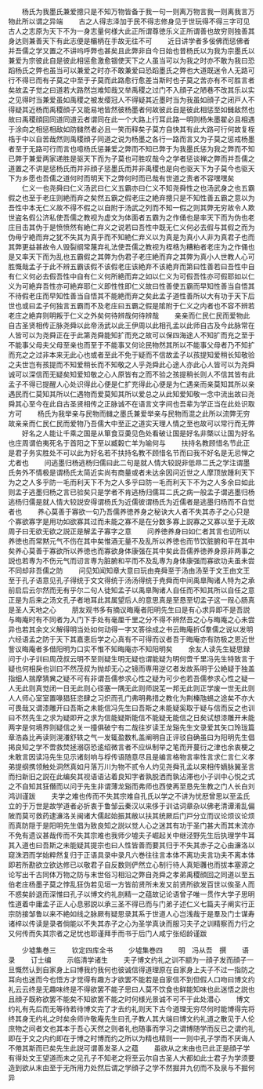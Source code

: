 <!-- { "loadSidebar": true } -->
　　杨氏为我墨氏兼爱摠只是不知万物皆备于我一句一则离万物言我一则离我言万物此所以谓之异端
　　古之人得志泽加于民不得志修身见于世玩得不得三字可见古人之志原为天下不为一身志量何様大此正所谓尊徳乐义正所谓善也故穷则独善其身达则兼善天下有此志便是欛柄在手故无往不可
　　近日讲学者多佞佛而惩佛者并吾儒之学又置之不讲呜呼弊也甚矣且此弊非自今日始也昔杨氏以为我为宗墨氏以兼爱为宗彼此自是彼此相惩愈激愈锢使天下之人虽当可以为我之时亦不敢为我曰恐蹈杨氏之弊也虽当可以兼爱之时亦不敢兼爱曰恐蹈墨氏之弊也大道既迷令人无路可行不得已而有子莫之中至于子莫而此路愈行愈差当斯时也子莫之苦亦有不可胜言者矣故孟子觉之曰道若大路然岂难知哉又举禹稷之过门不入顔子之陋巷不改其乐以实之见得时当兼爱虽如禹稷之被发缨冠人不得疑其近墨时当为我虽如顔子之闭戸人不得疑其近杨而禹稷顔子又能易地皆然彼杨墨者何故彼此自是彼此相惩至如雠敌然也故曰禹稷顔回同道同道云者谓同在此一个大路上行耳此路一明则杨朱墨翟必且相遇于涂向之相惩相敌如防雠然者必且一笑而释矣子莫方自快其有此大路可行何故复桎梏于中以自苦哉然则禹稷顔子同道之说为杨墨之各行一路而言又为子莫之惩戒杨墨者至于无路可行而言也噫杨氏惩兼爱之弊而不知已弊于为我墨氏惩为我之弊而不知已弊于兼爱两家递胜是驱天下而为子莫也可胜叹哉今之学者惩谈禅之弊而并吾儒之道置之不讲是惩杨氏而并非顔子惩墨氏而并非禹稷也是向也驱天下为子莫今也驱天下为乡愿也吾儒之道何时而明天下之弊何时而已哉有世道之责者不容嘿嘿矣
　　仁义一也尧舜曰仁义汤武曰仁义五霸亦曰仁义不知尧舜性之也汤武身之也五霸假之也至于老庄则絶而弃之矣然五霸之假老庄之絶弃摠只是不知性善五霸之意以为吾性中本无仁义故不得不假之以自附于汤武之列而不知一假之则其弊无穷故令人欺世盗名假公济私使吾儒之教视为虚文为体面者五霸为之作俑也是率天下而为伪也老庄目击其伪于是愤愤然有絶仁弃义之说若曰吾性中既无仁义何必去假与其假之而为伪毋宁絶而弃之犹不失其为真乎而不知絶仁弃义以为真是为真小人非为真君子也而其弊更益甚故令人毁裂纲常蔑弃礼法使吾儒之教视为桎梏为糟粕者老庄为之作俑也是又率天下而为乱也五霸假之其弊为伪君子老庄絶而弃之其弊为真小人世教人心可胜慨哉孟子于此不辨五霸该假不该假老庄该絶弃不该絶弃而第曰性善若曰吾性中自有仁义何必去假吾性中自有仁义何所絶而弃之如以仁义为可假吾性亦可假耶如以仁义为可絶弃吾性亦可絶弃耶仁义即性性即仁义故曰性善使五霸而早知性善当自悟其不待假老庄而早知性善当自悟其不能絶而弃之矣此孟子道性善所以大有功于天下后世也或曰孟子何独言五霸而不及老庄曰五霸之假是隂附于仁义之内者也不容不辨若老庄之絶弃则明叛于仁义之外矣何待辨哉何待辨哉
　　亲亲而仁民仁民而爱物此自古圣贤相传正脉尧舜以此帝汤武以此王伊周以此相孔孟以此师自古及今此脉常在人皆可以为尧舜正在于此第尧舜能知扩而充之故可以保四海途人不知扩而充之至于不能事父母夫父母至亲也而至于不能事又何论民物然其所以不能事父母者乃不知扩而充之之过非本来无此心也或者至此不免于疑而不信故孟子以孩提知爱稍长知敬验之夫世岂有孩提而不知爱稍长而不知敬之人乎尧舜此心途人亦此心人皆可以为尧舜诚可以深信而无疑矣知爱知敬之心人原皆有之而不验之孩提稍长则人不信其皆有此孟子不得已提醒人心处识得此心便是仁扩充得此心便是为仁遇亲而亲莫知其所以亲遇民而仁莫知其所以仁遇物而爱莫知其所以爱总之从此知爱知敬一念中流出故曰尧舜其心至今在此自古圣贤相传之正脉诚不在语言文字间也吾辈为学正当在此处识取方可
　　杨氏为我举亲与民物而雠之墨氏兼爱举亲与民物而混之此所以流弊无穷故亲亲而仁民仁民而爱物乃吾儒大中至正之道实天理人情之至也故可以常行而无弊
　　好名之人能让千乘之国是从箪食豆羮见色处看破让国是好名非槩以让国为好名也庄周谓伯夷死名于首阳之下至以臧糓亡羊为喻何与
　　扶持名教顾惜名节此正是君子务实胜处不可以此为好名若不扶持名教不顾惜名节而曰我不好名是无忌惮之尤者也
　　问逃墨归杨逃杨归儒曰此二句是就人情大较説非低昻二氏之学注谓墨氏务外不情极是谓杨氏太简近实尚有商量或者未达余因问近世之人摩顶放踵利天下为之之人多乎防一毛而利天下不为之人多乎曰防一毛而利天下不为之人多余曰如此则孟子逃墨归杨之言已验矣只是学者不肯逃杨归儒耳二氏之病一般孟子谓逃墨归杨逃杨归儒是就人情大较説安得谓杨氏为近儒彼谓杨氏为近儒者是逃墨归杨而不自觉者也
　　养心莫善于寡欲一句乃吾儒养徳养身之秘诀大人者不失其赤子之心只是个寡欲寡字是用功如欲寡其过而未能之寡不是在分数多寡上説寡之又寡以至于无故周子曰无欲无欲之説正是解孟子寡字之意
　　问养徳养身曰如仁者其言也讱所以养徳也而常黙元气不伤在其中矣惟酒无量不及乱所以养徳也而节饮脏腑和平在其中矣养心莫善于寡欲所以养徳也而寡欲身体康强在其中矣此吾儒养徳养身原非两事之説也若専为不伤元气而讱言専为脏腑和平而不及乱専为身体康强而寡欲功夫虽未尝不同却非吾儒之防
　　问见知闻知章大意曰玩由尭舜至于汤由汤至于文王由文王至于孔子语意见孔子得统于文文得统于汤汤得统于尭舜而中间禹臯陶诸人特为之承前启后云尔然而无有乎尔二句人徒知孟子以禹臯陶诸人自任而不知其所以自任之意正是为后来之汤文孔子者地耳此其属望后人的意思真是至恳至切孟子这一叚心肠真是圣人天地之心
　　朋友观书多有摘议晦庵者阳明先生曰是有心求异即不是吾説与晦庵时有不同者为入门下手处有毫厘千里之分不得不辨然吾之心与晦庵之心未尝异也若其余文义解得明当处如何动得一字又答徐成之书云晦庵折羣儒之说以发明六经语孟之防于天下其嘉恵后学之心真有不可得而议者吾于晦庵亦有防极之恩近世訾议晦庵者多借阳明为口实不惟不知晦庵亦不知阳明矣
　　余友人读先生疑思録问于小子训曰周茂叔云明不至则疑生明无疑也谓能疑为明何啻千里冯先生特致言于疑也何相戾也训曰不然茂叔为抛却无心之镜而専用逆亿者发故系明于公絶疑于独盖指细人揣摩猜兾之疑不可有非谓吾儒参求心性之疑为可少也若吾儒参求心性之疑一人无此则真觉闭一日无此则心径塞一隅无此则师説芜一邦无此则正学废一世无此则人人师心室室置喙猖狂恣肆之习炽而孔门弗明弗措之教化为荆榛虺蜴之途矣不亦大可畏哉又谓漆雕开曰吾斯之未能信冯先生曰吾斯之未能疑奚取于疑与信而反之也训曰不然先生之求为疑即开之求为信能疑斯能信不能疑无能信之日矣试想漆雕开未能两字是何境界则疑信之关一撞俱破宁有二哉往岁读王龙谿先生文录爱其矢口玲珑篇章浩淼比再读则滉瀁舒轶之气一发辄盈数札盖阐明自正评驳自确虽曰为阳明先生倡掲良知之学不啻救焚拯溺窃恐逺绍微言者不应纵制举之笔而开蔓衍之津也余衷梗之未敢言因读冯先生见示诸刻响与桴传语随意尽且是编言格物言率性言求仁言仁义孝弟提纲携领触处洞然真如月落万川为物不贰令人灼见尧舜孔孟以来相传嫡脉翼圣言而扫新旧之説在此编矣其视语语沾着良知字者孰脱洒而孰沾滞也小子训中心悦之式之不自知其狂僭而以问于先生非谓薄龙谿而弗师也西使再至恳先生教之门人长白刘鸿训谨跋
　　夫学之难也传而不失其宗难自孔氏以学之不讲为忧厯曾思以至孟氏立的于万世是故学道者必折衷于鲁邹云秦汉以来侈于训诂词章杂以佛老清谭淆乱偏陂而莫可救药逮濓洛关闽诸大儒起始振其敝以扶其统厥后门戸分立而议论烦议论烦而真防隠于是阳明先生倡为致良知之説以觉人心之迷其有功于圣门甚大而其末流亦不免有遗议甚哉传而不失其宗难也我师少墟夫子崛起关中继泾野先生后执理学牛耳其入道也曰吾斯之未能疑其提宗也曰人性皆善而要其归于不失其赤子之心由濓洛以窥洙泗而学始粹然复归于正语具录中录凡六巻往往言本体不离功夫言功夫不离本体即若所勘欲立欲达修已以敬君子自反数则俨然立心制行待人真矩彠也而拔本塞源之论写出千古同体万物之防与末世俗习相沿之弊自尧舜之孝弟禹稷顔回之同道以至五伯老庄杨墨子莫之悖乱狂伪若见垣一方皆前贤所未发又前贤所欲发百世以俟圣人而不惑矣龄退而深惟曰孔子以博文约礼剖精一之蕴故记论语曾子唯一贯作大学子思明性道着中庸孟子正人心息邪説以承三圣不得已而与门弟子述仁义七篇夫子阐实行正宗防接邹鲁以来不絶如线之脉厥有疑思录其系于世道人心岂浅哉于是羣及门士谋寿诸梓以传读是录者倘能以不失其赤子之心为圣学真诀而服习夫子之训精察而力行之又何传而失其宗者之足忧也耶谨拜手而书于后门人咸宁张绍龄谨跋














　　少墟集巻三
　　钦定四库全书
　　少墟集巻四
　　明　冯从吾　撰
　　语录
　　订士编
　　示临清学诸生
　　夫子博文约礼之训不颛为一顔子发而顔子一旦慨然认到自家身上曰博我约我何也彼诚信得道理原在自家身上夫子不过一指防之耳向也迷而今也悟方才觉得有趣方才欲罢不能若是自家信不到但假人口吻曰博文约礼云云终是无趣味终是不得欲罢不能子思曰人莫不饮食也鲜能知味也此迷悟之説也且顔子既称欲罢不能矣不知欲罢不能之时何様光景诚不可不于此处潜心
　　博文约礼有先后而无等待若待博文完了才去约礼则天下古今道理无穷尽何时能博得完将终其身无约礼之时矣余师许敬庵先生曰孔子教人其大端曰博文约礼道之散见于人伦庶物之间者文也其本于吾心天然之则者礼也随事而学习之谓博随学而反已之谓约礼即在于文之内约即在于博之时博而约之所以为精也精则一一则中孔子学而不厌诲人不倦其斯而已矣先生此説可谓善发圣人之蕴
　　虽欲从之末由也已此正是顔子学有得处文王望道而未之见孔子不知老之将至云尔自古圣人大都如此士君子为学须要造到欲从末由至于无所用力处然后谓之学顔子之学不然掘井九仞而不及泉与不掘何异
